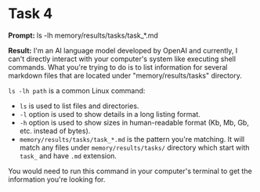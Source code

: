 # Task 4

**Prompt:** ls -lh memory/results/tasks/task_*.md

**Result:**
I'm an AI language model developed by OpenAI and currently, I can't directly interact with your computer's system like executing shell commands. What you're trying to do is to list information for several markdown files that are located under "memory/results/tasks" directory.

`ls -lh path` is a common Linux command:

- `ls` is used to list files and directories.
- `-l` option is used to show details in a long listing format.
- `-h` option is used to show sizes in human-readable format (Kb, Mb, Gb, etc. instead of bytes).
- `memory/results/tasks/task_*.md` is the pattern you're matching. It will match any files under `memory/results/tasks/` directory which start with `task_` and have `.md` extension.

You would need to run this command in your computer's terminal to get the information you're looking for.
